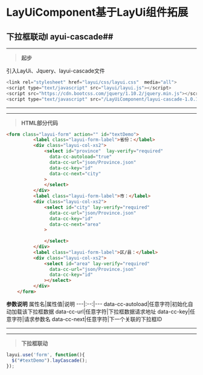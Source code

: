 # LayUiComponent基于LayUi组件拓展

## 下拉框联动l ayui-cascade##
*****
>**起步**

引入LayUi、Jquery、layui-cascade文件
```javascript
<link rel="stylesheet" href="layui/css/layui.css"  media="all">
<script type="text/javascript" src="layui/layui.js"></script>
<script src="https://cdn.bootcss.com/jquery/1.10.2/jquery.min.js"></script>
<script type="text/javascript" src="/LayUiComponent/layui-cascade-1.0.1/layui-cascade-1.0.1.js"></script>
```

---

---

>**HTML部分代码**
```HTML
<form class="layui-form" action="" id="textDemo">
		  <label class="layui-form-label">省份：</label>
		  <div class="layui-col-xs2">
		      <select id="province"  lay-verify="required"
		        data-cc-autoload="true"
				data-cc-url="json/Province.json"
				data-cc-key="id"
				data-cc-next="city"
		      >
		      </select>
	  	  </div>
	  	  <label class="layui-form-label">市：</label>
	  	  <div class="layui-col-xs2">
		      <select id="city" lay-verify="required"
				data-cc-url="json/Province.json"
				data-cc-key="id"
				data-cc-next="area"
		      >
		        
		      </select>
	  	  </div>
	  	  <label class="layui-form-label">区/县：</label>
	  	  <div class="layui-col-xs2">
		      <select id="area" lay-verify="required"
				data-cc-url="json/Province.json"
				data-cc-key="id"
		      ></select>
	  	  </div>
	</form>
```


**参数说明**
属性名|属性值|说明
---|:--:|---
data-cc-autoload|任意字符|初始化自动加载该下拉框数据
data-cc-url|任意字符|下拉框数据请求地址
data-cc-key|任意字符|请求参数名
data-cc-next|任意字符|下一个关联的下拉框ID

---
---

>**下拉框联动**
```javascript
layui.use('form', function(){
  $("#textDemo").layCascade();
});
```
